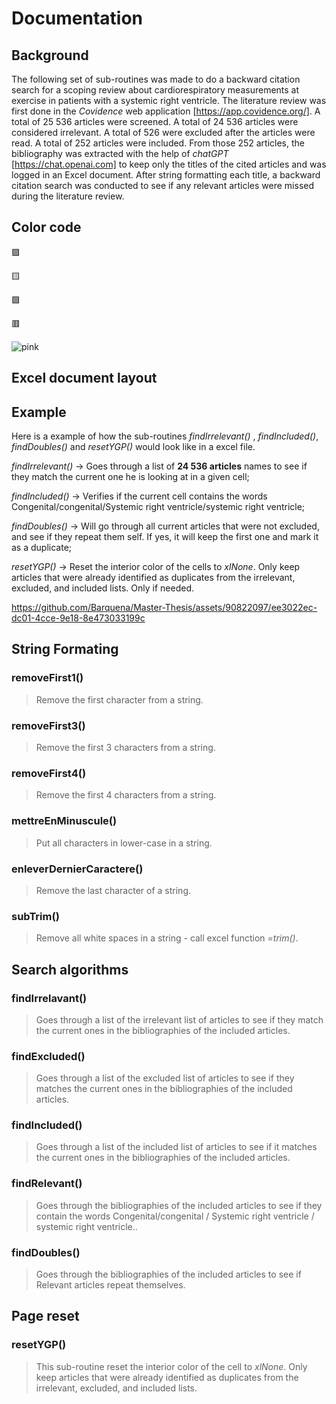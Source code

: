# Documentation

## Background
The following set of sub-routines was made to do a backward citation search for a scoping review about cardiorespiratory measurements at exercise in patients with a systemic right ventricle.
The literature review was first done in the *Covidence* web application [https://app.covidence.org/]. A total of 25 536 articles were screened. A total of 24 536 articles were considered irrelevant. A total of 526 were excluded after the articles were read. A total of 252 articles were included. From those 252 articles, the bibliography was extracted with the help of *chatGPT* [https://chat.openai.com] to keep only the titles of the cited articles and was logged in an Excel document. After string formatting each title, a backward citation search was conducted to see if any relevant articles were missed during the literature review.

## Color code
🟪

🟨

🟩

🟥

![pink](https://github.com/Barquena/Master-Thesis/assets/90822097/d4a9d2be-9a87-4ee1-8da7-e1679b4acafe)





## Excel document layout

## Example

Here is a example of how the sub-routines *findIrrelevant()* , *findIncluded()*, *findDoubles()* and *resetYGP()* would look like in a excel file.

*findIrrelevant()*  -> Goes through a list of **24 536 articles** names to see if they match the current one he is looking at in a given cell;

*findIncluded()*    -> Verifies if the current cell contains the words Congenital/congenital/Systemic right ventricle/systemic right ventricle;

*findDoubles()*     -> Will go through all current articles that were not excluded, and see if they repeat them self. If yes, it will keep the first one and mark it as a duplicate;

*resetYGP()*        -> Reset the interior color of the cells to *xlNone*. Only keep articles that were already identified as duplicates from the irrelevant, excluded, and included lists. Only if needed.

https://github.com/Barquena/Master-Thesis/assets/90822097/ee3022ec-dc01-4cce-9e18-8e473033199c

## String Formating
### removeFirst1()
> Remove the first character from a string.
### removeFirst3()
> Remove the first 3 characters from a string.
### removeFirst4()
> Remove the first 4 characters from a string.
### mettreEnMinuscule()
> Put all characters in lower-case in a string.
### enleverDernierCaractere()
> Remove the last character of a string.
### subTrim()
> Remove all white spaces in a string - call excel function *=trim()*.

## Search algorithms
### findIrrelavant()
> Goes through a list of the irrelevant list of articles to see if they match the current ones in the bibliographies of the included articles.
### findExcluded()
> Goes through a list of the excluded list of articles to see if they matches the current ones in the bibliographies of the included articles.
### findIncluded()
> Goes through a list of the included list of articles to see if it matches the current ones in the bibliographies of the included articles.
### findRelevant()
> Goes through the bibliographies of the included articles to see if they contain the words Congenital/congenital / Systemic right ventricle / systemic right ventricle..
### findDoubles()
> Goes through the bibliographies of the included articles to see if Relevant articles repeat themselves.

## Page reset
### resetYGP()
> This sub-routine reset the interior color of the cell to *xlNone*. Only keep articles that were already identified as duplicates from the irrelevant, excluded, and included lists.

